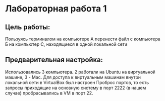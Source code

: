 # Лабораторная работа 1
## Цель работы:
Пользуясь терминалом на компьютере А перенести файл с компьютера Б на компьютер С, находящиеся в одной локальной сети

## Предварительная настройка:
Использовались 3 компьютера. 2 работали на Ubuntu на виртуальной машине, 3 - Mac.
Для доступа к виртуальным машинам внутри локальной сети в VirtualBox был настроен Проброс портов, то есть запросы приходящие на основную систему в порт 2222 (в нашем случае) пробрасывались в VM в порт 22.
